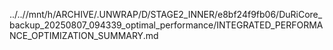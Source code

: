 ../..//mnt/h/ARCHIVE/.UNWRAP/D/STAGE2_INNER/e8bf24f9fb06/DuRiCore_backup_20250807_094339_optimal_performance/INTEGRATED_PERFORMANCE_OPTIMIZATION_SUMMARY.md